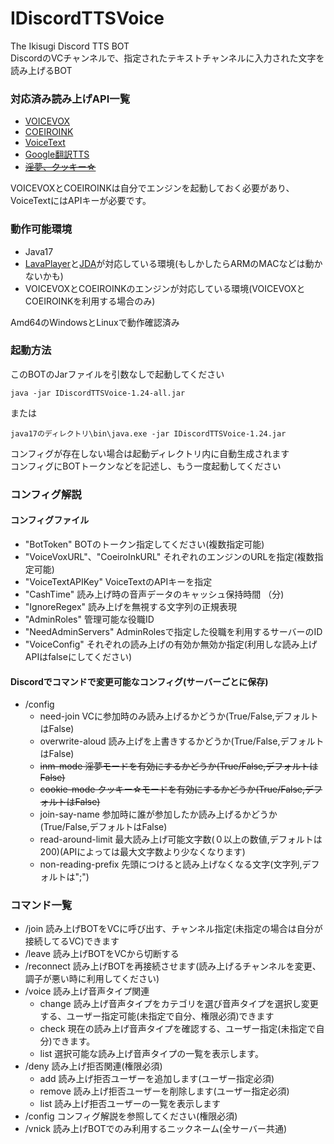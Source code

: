 # IDiscordTTSVoice
The Ikisugi Discord TTS BOT  
DiscordのVCチャンネルで、指定されたテキストチャンネルに入力された文字を読み上げるBOT

### 対応済み読み上げAPI一覧
- [VOICEVOX](https://voicevox.hiroshiba.jp/)
- [COEIROINK](https://coeiroink.com/)
- [VoiceText](https://cloud.voicetext.jp/)
- [Google翻訳TTS](https://translate.google.co.jp/)
- [~~淫夢、クッキー☆~~](https://www.morimori0317.net/inc-sounds-search/)

VOICEVOXとCOEIROINKは自分でエンジンを起動しておく必要があり、VoiceTextにはAPIキーが必要です。

### 動作可能環境  
- Java17
- [LavaPlayer](https://github.com/walkyst/lavaplayer-fork)と[JDA](https://github.com/DV8FromTheWorld/JDA)が対応している環境(もしかしたらARMのMACなどは動かないかも)
- VOICEVOXとCOEIROINKのエンジンが対応している環境(VOICEVOXとCOEIROINKを利用する場合のみ)

Amd64のWindowsとLinuxで動作確認済み

### 起動方法
このBOTのJarファイルを引数なしで起動してください
```
java -jar IDiscordTTSVoice-1.24-all.jar
```
または
```
java17のディレクトリ\bin\java.exe -jar IDiscordTTSVoice-1.24.jar
```
コンフィグが存在しない場合は起動ディレクトリ内に自動生成されます  
コンフィグにBOTトークンなどを記述し、もう一度起動してください

### コンフィグ解説
#### コンフィグファイル
- "BotToken" BOTのトークン指定してください(複数指定可能)
- "VoiceVoxURL"、"CoeiroInkURL" それぞれのエンジンのURLを指定(複数指定可能)
- "VoiceTextAPIKey" VoiceTextのAPIキーを指定
- "CashTime" 読み上げ時の音声データのキャッシュ保持時間 （分)
- "IgnoreRegex" 読み上げを無視する文字列の正規表現
- "AdminRoles" 管理可能な役職ID
- "NeedAdminServers" AdminRolesで指定した役職を利用するサーバーのID
- "VoiceConfig" それぞれの読み上げの有効か無効か指定(利用しな読み上げAPIはfalseにしてください)
#### Discordでコマンドで変更可能なコンフィグ(サーバーごとに保存)
- /config
  - need-join VCに参加時のみ読み上げるかどうか(True/False,デフォルトはFalse)
  - overwrite-aloud 読み上げを上書きするかどうか(True/False,デフォルトはFalse)
  - ~~inm-mode 淫夢モードを有効にするかどうか(True/False,デフォルトはFalse)~~
  - ~~cookie-mode クッキー☆モードを有効にするかどうか(True/False,デフォルトはFalse)~~
  - join-say-name 参加時に誰が参加したか読み上げるかどうか(True/False,デフォルトはFalse)
  - read-around-limit 最大読み上げ可能文字数(０以上の数値,デフォルトは200)(APIによっては最大文字数より少なくなります)
  - non-reading-prefix 先頭につけると読み上げなくなる文字(文字列,デフォルトは";")

### コマンド一覧
- /join 読み上げBOTをVCに呼び出す、チャンネル指定(未指定の場合は自分が接続してるVC)できます
- /leave 読み上げBOTをVCから切断する
- /reconnect 読み上げBOTを再接続させます(読み上げるチャンネルを変更、調子が悪い時に利用してください)
- /voice 読み上げ音声タイプ関連
  - change 読み上げ音声タイプをカテゴリを選び音声タイプを選択し変更する、ユーザー指定可能(未指定で自分、権限必須)できます
  - check 現在の読み上げ音声タイプを確認する、ユーザー指定(未指定で自分)できます。
  - list 選択可能な読み上げ音声タイプの一覧を表示します。
- /deny 読み上げ拒否関連(権限必須)
  - add 読み上げ拒否ユーザーを追加します(ユーザー指定必須)
  - remove 読み上げ拒否ユーザーを削除します(ユーザー指定必須)
  - list 読み上げ拒否ユーザーの一覧を表示します
- /config コンフィグ解説を参照してください(権限必須)
- /vnick 読み上げBOTでのみ利用するニックネーム(全サーバー共通)
